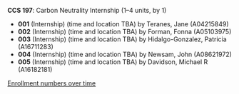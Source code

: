**CCS 197**: Carbon Neutrality Internship (1–4 units, by 1)

- **001** (Internship) (time and location TBA) by Teranes, Jane (A04215849)
- **002** (Internship) (time and location TBA) by Forman, Fonna (A05103975)
- **003** (Internship) (time and location TBA) by Hidalgo-Gonzalez, Patricia (A16711283)
- **004** (Internship) (time and location TBA) by Newsam, John (A08621972)
- **005** (Internship) (time and location TBA) by Davidson, Michael R (A16182181)

[Enrollment numbers over time](./CCS197.tsv)

